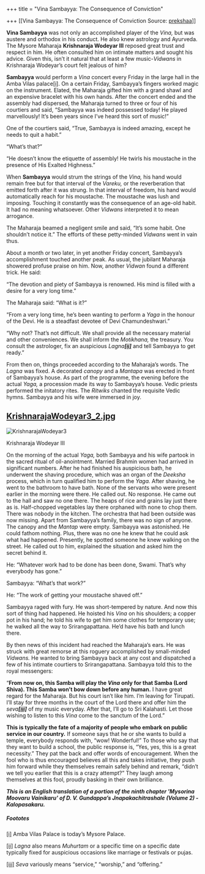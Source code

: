 +++
title = "Vina Sambayya: The Consequence of Conviction"

+++
[[Vina Sambayya: The Consequence of Conviction	Source: [prekshaa](https://www.prekshaa.in/vina-sambayya-consequence-conviction)]]







**Vina Sambayya** was not only an accomplished player of the *Vina,* but was austere and orthodox in his conduct. He also knew astrology and Ayurveda. The Mysore Maharaja **Krishnaraja Wodeyar III** reposed great trust and respect in him. He often consulted him on intimate matters and sought his advice. Given this, isn’t it natural that at least a few music-*Vidwans* in Krishnaraja Wodeyar’s court felt jealous of him?

**Sambayya** would perform a *Vina* concert every Friday in the large hall in the Amba Vilas palace[\[i\]](#_edn1). On a certain Friday, Sambayya’s fingers worked magic on the instrument. Elated, the Maharaja gifted him with a grand shawl and an expensive bracelet with his own hands. After the concert ended and the assembly had dispersed, the Maharaja turned to three or four of his courtiers and said, “Sambayya was indeed possessed today! He played marvellously! It’s been years since I’ve heard this sort of music!”

One of the courtiers said, “True, Sambayya is indeed amazing, except he needs to quit a habit.”

“What’s that?”

“He doesn’t know the etiquette of assembly! He twirls his moustache in the presence of His Exalted Highness.”

When **Sambayya** would strum the strings of the *Vina,* his hand would remain free but for that interval of the *Vareku,* or the reverberation that emitted forth after it was strung. In that interval of freedom, his hand would automatically reach for his moustache. The moustache was lush and imposing. Touching it constantly was the consequence of an age-old habit. It had no meaning whatsoever. Other *Vidwans* interpreted it to mean arrogance.

The Maharaja beamed a negligent smile and said, “It’s some habit. One shouldn’t notice it.” The efforts of these petty-minded *Vidwans* went in vain thus.

About a month or two later, in yet another Friday concert, Sambayya’s accomplishment touched another peak. As usual, the jubilant Maharaja showered profuse praise on him. Now, another *Vidwan* found a different trick. He said:

“The devotion and piety of Sambayya is renowned. His mind is filled with a desire for a very long time.”

The Maharaja said: “What is it?”

“From a very long time, he’s been wanting to perform a *Yaga* in the honour of the Devi. He is a steadfast devotee of Devi Chamundeshwari.”

“Why not? That’s not difficult. We shall provide all the necessary material and other conveniences. We shall inform the *Motikhana,* the treasury. You consult the astrologer, fix an auspicious *Lagna[**\[ii\]**](#_edn2)* and tell Sambayya to get ready.”

From then on, things proceeded according to the Maharaja’s words. The *Lagna* was fixed. A decorated *canopy* and a *Mantapa* was erected in front of Sambayya’s house. As part of the programme, the evening before the actual *Yaga,* a procession made its way to Sambayya’s house. Vedic priests performed the initatory rites. The *Ritwiks* chanted the requisite Vedic hymns. Sambayya and his wife were immersed in joy.







## [KrishnarajaWodeyar3_2.jpg](/file/krishnarajawodeyar32jpg)



![KrishnarajaWodeyar3](https://www.prekshaa.in/sites/prekshaa.in/files/wp-content/uploads/2017/01/KrishnarajaWodeyar3_2.jpg)







Krishnaraja Wodeyar III



On the morning of the actual *Yaga,* both Sambayya and his wife partook in the sacred ritual of oil-anointment. Married Brahmin women had arrived in significant numbers. After he had finished his auspicious bath, he underwent the shaving procedure, which was an organ of the *Deeksha* process, which in turn qualified him to perform the *Yaga.* After shaving, he went to the bathroom to have bath. None of the servants who were present earlier in the morning were there. He called out. No response. He came out to the hall and saw no one there. The heaps of rice and grains lay just there as is. Half-chopped vegetables lay there orphaned with none to chop them. There was nobody in the kitchen. The orchestra that had been outside was now missing. Apart from Sambayya’s family, there was no sign of anyone. The canopy and the *Mantap* were empty. Sambayya was astonished. He could fathom nothing. Plus, there was no one he knew that he could ask what had happened. Presently, he spotted someone he knew walking on the street. He called out to him, explained the situation and asked him the secret behind it.

He: “Whatever work had to be done has been done, Swami. That’s why everybody has gone.”

Sambayya: “What’s that work?”

He: “The work of getting your moustache shaved off.”

Sambayya raged with fury. He was short-tempered by nature. And now this sort of thing had happened. He hoisted his *Vina* on his shoulders; a copper pot in his hand; he told his wife to get him some clothes for temporary use; he walked all the way to Srirangapattana. He’d have his bath and lunch there.

By then news of this incident had reached the Maharaja’s ears. He was struck with great remorse at this roguery accomplished by small-minded *Vidwans.* He wanted to bring Sambayya back at any cost and dispatched a few of his intimate courtiers to Srirangapattana. Sambayya told this to the royal messengers:

“**From now on, this Samba will play the *Vina* only for that Samba (Lord Shiva). This Samba won’t bow down before any human.** I have great regard for the Maharaja. But his court isn’t like him. I’m leaving for Tirupati. I’ll stay for three months in the court of the Lord there and offer him the *seva[**\[iii\]**](#_edn3)* of my music everyday. After that, I’ll go to Sri Kalahasti. Let those wishing to listen to this *Vina* come to the sanctum of the Lord.”

**This is typically the fate of a majority of people who embark on public service in our country.** If someone says that he or she wants to build a temple, everybody responds with, “wow! Wonderful!” To those who say that they want to build a school, the public response is, “Yes, yes, this is a great necessity.” They pat the back and offer words of encouragement. When the fool who is thus encouraged believes all this and takes initiative, they push him forward while they themselves remain safely behind and remark, “didn’t we tell you earlier that this is a crazy attempt?” They laugh among themselves at this fool, proudly basking in their own brilliance.

***This is an English translation of a portion of the ninth chapter 'Mysorina Moovaru Vainikaru' of D. V. Gundappa’s Jnapakachitrashale (Volume 2) - Kalopasakaru.***

##### Foototes

[\[i\]](#_ednref1) Amba Vilas Palace is today’s Mysore Palace.

[\[ii\]](#_ednref2) *Lagna* also means *Muhurtam* or a specific time on a specific date typically fixed for auspicious occasions like marriage or festivals or pujas.

[\[iii\]](#_ednref3) *Seva* variously means “service,” “worship,” and “offering.”







